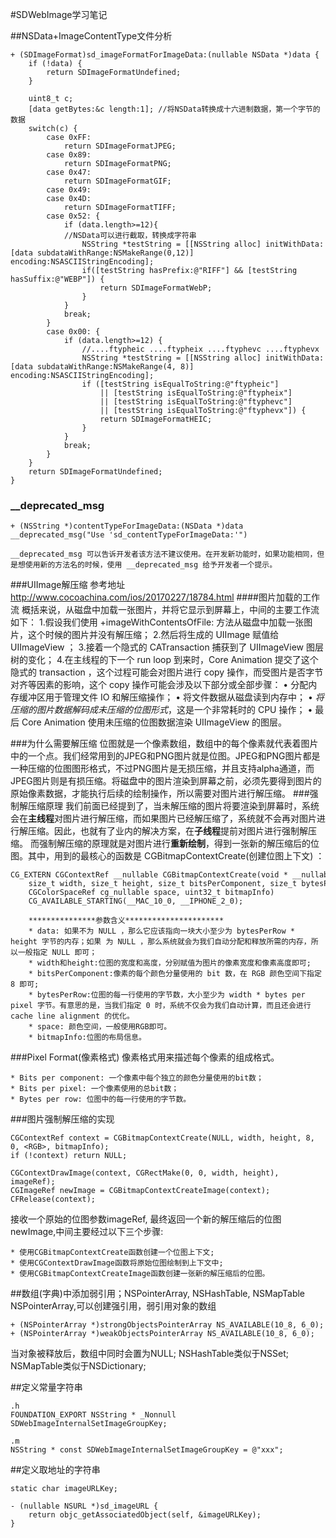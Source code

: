 #SDWebImage学习笔记

##NSData+ImageContentType文件分析

```
+ (SDImageFormat)sd_imageFormatForImageData:(nullable NSData *)data {
	if (!data) {
		return SDImageFormatUndefined;
	}
	
	uint8_t c;
	[data getBytes:&c length:1]; //将NSData转换成十六进制数据，第一个字节的数据
	switch(c) {
		case 0xFF:
			return SDImageFormatJPEG;
		case 0x89:
			return SDImageFormatPNG;
		case 0x47:
		 	return SDImageFormatGIF;
		case 0x49:
		case 0x4D:
			return SDImageFormatTIFF;
		case 0x52: {
			if (data.length>=12){
			//NSData可以进行截取，转换成字符串
				NSString *testString = [[NSString alloc] initWithData:[data subdataWithRange:NSMakeRange(0,12)] encoding:NSASCIIStringEncoding];
				if([testString hasPrefix:@"RIFF"] && [testString hasSuffix:@"WEBP"]) {
					return SDImageFormatWebP;
				}
			}
			break;
		}
		case 0x00: {
			if (data.length>=12) {
				//....ftypheic ....ftypheix ....ftyphevc ....ftyphevx
                NSString *testString = [[NSString alloc] initWithData:[data subdataWithRange:NSMakeRange(4, 8)] encoding:NSASCIIStringEncoding];
                if ([testString isEqualToString:@"ftypheic"]
                    || [testString isEqualToString:@"ftypheix"]
                    || [testString isEqualToString:@"ftyphevc"]
                    || [testString isEqualToString:@"ftyphevx"]) {
                    return SDImageFormatHEIC;
                }
			}
			break;
		}
	}
	return SDImageFormatUndefined;
}
```

### __deprecated_msg 

```
+ (NSString *)contentTypeForImageData:(NSData *)data __deprecated_msg("Use 'sd_contentTypeForImageData:'") 
```
	__deprecated_msg 可以告诉开发者该方法不建议使用。在开发新功能时，如果功能相同，但是想使用新的方法名的时候，使用 __deprecated_msg 给予开发者一个提示。

###UIImage解压缩
参考地址<http://www.cocoachina.com/ios/20170227/18784.html>
####图片加载的工作流
	概括来说，从磁盘中加载一张图片，并将它显示到屏幕上，中间的主要工作流如下：
	1.假设我们使用 +imageWithContentsOfFile: 方法从磁盘中加载一张图片，这个时候的图片并没有解压缩；
	2.然后将生成的 UIImage 赋值给 UIImageView ；
	3.接着一个隐式的 CATransaction 捕获到了 UIImageView 图层树的变化；
	4.在主线程的下一个 run loop 到来时，Core Animation 提交了这个隐式的 transaction ，这个过程可能会对图片进行 copy 操作，而受图片是否字节对齐等因素的影响，这个 copy 操作可能会涉及以下部分或全部步骤：
	•	分配内存缓冲区用于管理文件 IO 和解压缩操作；
	•	将文件数据从磁盘读到内存中；
	•	*将压缩的图片数据解码成未压缩的位图形式*，这是一个非常耗时的 CPU 操作；
	•	最后 Core Animation 使用未压缩的位图数据渲染 UIImageView 的图层。

###为什么需要解压缩
	位图就是一个像素数组，数组中的每个像素就代表着图片中的一个点。我们经常用到的JPEG和PNG图片就是位图。JPEG和PNG图片都是一种压缩的位图图形格式，不过PNG图片是无损压缩，并且支持alpha通道，而JPEG图片则是有损压缩。将磁盘中的图片渲染到屏幕之前，必须先要得到图片的原始像素数据，才能执行后续的绘制操作，所以需要对图片进行解压缩。
###强制解压缩原理
 我们前面已经提到了，当未解压缩的图片将要渲染到屏幕时，系统会在**主线程**对图片进行解压缩，而如果图片已经解压缩了，系统就不会再对图片进行解压缩。因此，也就有了业内的解决方案，在**子线程**提前对图片进行强制解压缩。
 而强制解压缩的原理就是对图片进行**重新绘制**，得到一张新的解压缩后的位图。其中，用到的最核心的函数是 CGBitmapContextCreate(创建位图上下文) ：
 
```
CG_EXTERN CGContextRef __nullable CGBitmapContextCreate(void * __nullable data,
    size_t width, size_t height, size_t bitsPerComponent, size_t bytesPerRow,
    CGColorSpaceRef cg_nullable space, uint32_t bitmapInfo)
    CG_AVAILABLE_STARTING(__MAC_10_0, __IPHONE_2_0);
    
    ***************参数含义**********************
    * data: 如果不为 NULL ，那么它应该指向一块大小至少为 bytesPerRow * height 字节的内存；如果 为 NULL ，那么系统就会为我们自动分配和释放所需的内存，所以一般指定 NULL 即可；
    * width和height:位图的宽度和高度，分别赋值为图片的像素宽度和像素高度即可;
    * bitsPerComponent:像素的每个颜色分量使用的 bit 数，在 RGB 颜色空间下指定 8 即可;
    * bytesPerRow:位图的每一行使用的字节数，大小至少为 width * bytes per pixel 字节。有意思的是，当我们指定 0 时，系统不仅会为我们自动计算，而且还会进行 cache line alignment 的优化。
    * space: 颜色空间，一般使用RGB即可。
    * bitmapInfo:位图的布局信息。
```

###Pixel Format(像素格式)
像素格式用来描述每个像素的组成格式。

```
* Bits per component: 一个像素中每个独立的颜色分量使用的bit数；
* Bits per pixel: 一个像素使用的总bit数；
* Bytes per row: 位图中的每一行使用的字节数。
```

###图片强制解压缩的实现

```
CGContextRef context = CGBitmapContextCreate(NULL, width, height, 8, 0, <RGB>, bitmapInfo);
if (!context) return NULL;

CGContextDrawImage(context, CGRectMake(0, 0, width, height), imageRef);
CGImageRef newImage = CGBitmapContextCreateImage(context);
CFRelease(context);
```
接收一个原始的位图参数imageRef, 最终返回一个新的解压缩后的位图newImage,中间主要经过以下三个步骤:

```
* 使用CGBitmapContextCreate函数创建一个位图上下文;
* 使用CGContextDrawImage函数将原始位图绘制到上下文中;
* 使用CGBitmapContextCreateImage函数创建一张新的解压缩后的位图。
```

##数组(字典)中添加弱引用；NSPointerArray, NSHashTable, NSMapTable
NSPointerArray,可以创建强引用，弱引用对象的数组
```
+ (NSPointerArray *)strongObjectsPointerArray NS_AVAILABLE(10_8, 6_0);
+ (NSPointerArray *)weakObjectsPointerArray NS_AVAILABLE(10_8, 6_0);
```
当对象被释放后，数组中同时会置为NULL;
 NSHashTable类似于NSSet;
 NSMapTable类似于NSDictionary;
 
##定义常量字符串

```
.h
FOUNDATION_EXPORT NSString * _Nonnull SDWebImageInternalSetImageGroupKey;

.m
NSString * const SDWebImageInternalSetImageGroupKey = @"xxx";

``` 

##定义取地址的字符串

```
static char imageURLKey;

- (nullable NSURL *)sd_imageURL {
	return objc_getAssociatedObject(self, &imageURLKey);
}

```




